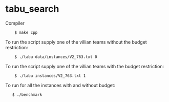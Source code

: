 tabu_search
===========

Compiler

```
    $ make cpp 
```

To run the script supply one of the villian teams without the budget restriction:

```
    $ ./tabu data/instances/V2_763.txt 0
```

To run the script supply one of the villian teams with the budget restriction:

```
    $ ./tabu instances/V2_763.txt 1
```

To run for all the instances with and without budget:
```
   $ ./benchmark
